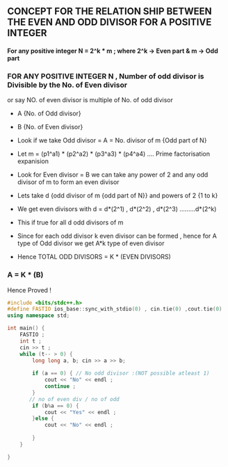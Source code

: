 ## CONCEPT FOR THE RELATION SHIP BETWEEN THE EVEN AND ODD DIVISOR FOR A POSITIVE INTEGER 
#### For any positive integer N = 2^k * m ;  where 2^k -> Even part & m -> Odd part 

### FOR ANY POSITIVE INTEGER N , Number of odd divisor is Divisible by the No. of Even divisor
or say NO. of even divisor is multiple of No. of odd divisor
- A {No. of Odd divisor}
- B {No. of Even divisor}

- Look if we take Odd divisor = A = No. divisor of m {Odd part of N}
- Let m = (p1^a1) * (p2^a2) * (p3^a3) * (p4^a4) ....   Prime factorisation expanision

- Look for Even divisor = B  we can take any power of 2 and any odd divisor of m to form an even divisor
- Lets take d {odd divisor of m {odd part of N}}  and powers of 2 {1 to k}
- We get even divisors with d = d*(2^1)  , d*(2^2) , d*(2^3) .........d*(2^k)
- This if true for all d odd divisors of m
- Since for each odd divisor k even divisor can be formed , hence for A type of Odd divisor we get A*k type of even divisor
- Hence TOTAL ODD DIVISORS = K * (EVEN DIVISORS)
### A = K * (B)

Hence Proved ! 
```cpp
#include <bits/stdc++.h>
#define FASTIO ios_base::sync_with_stdio(0) , cin.tie(0) ,cout.tie(0)
using namespace std;

int main() {
	FASTIO ;
	int t ;
	cin >> t ;
	while (t-- > 0) {
	    long long a, b; cin >> a >> b;
	
	    if (a == 0) { // No odd divisor :(NOT possible atleast 1)
	        cout << "No" << endl ;
	        continue ;
	    }
	   // no of even div / no of odd 
	    if (b%a == 0) {
	        cout << "Yes" << endl ;
	    }else {
	        cout << "No" << endl ;
	        
	    }
	}

}
```
